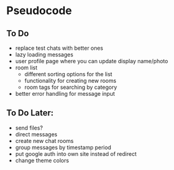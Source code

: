 # Pseudocode

## To Do

- replace test chats with better ones
- lazy loading messages
- user profile page where you can update display name/photo
- room list
  - different sorting options for the list
  - functionality for creating new rooms
  - room tags for searching by category
- better error handling for message input

## To Do Later:

- send files?
- direct messages
- create new chat rooms
- group messages by timestamp period
- put google auth into own site instead of redirect
- change theme colors
